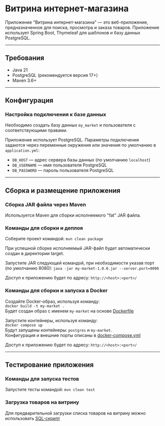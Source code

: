 # Витрина интернет-магазина

Приложение "Витрина интернет-магазина" — это веб-приложение, предназначенное для поиска, просмотра и заказа товаров. 
Приложение использует Spring Boot, Thymeleaf для шаблонов и базу данных PostgreSQL.

---

## Требования

- Java 21
- PostgreSQL (рекомендуется версия 17+)
- Maven 3.6+

---

## Конфигурация

### Настройка подключения к базе данных

Необходимо создать базу данных `my_market` и пользователя с соответствующими правами.

Приложение использует PostgreSQL. Параметры подключения задаются через переменные окружения или значения по умолчанию в `application.yml`:
- `DB_HOST` — адрес сервера базы данных (по умолчанию `localhost`)
- `DB_USERNAME` — имя пользователя PostgreSQL
- `DB_PASSWORD` — пароль пользователя PostgreSQL

---

## Сборка и размещение приложения

### Сборка JAR файла через Maven

Используется Maven для сборки исполняемого "fat" JAR файла.

### Команды для сборки и деплоя
Соберите проект командой:
`mvn clean package`

При успешной сборке исполняемый JAR-файл будет автоматически создан в директории target.

Запустите JAR следующей командой, при необходимости указав порт (по умолчанию 8080):
`java -jar my-market-1.0.0.jar --server.port=9090`

Доступ к приложению будет по адресу:
`http://<host>:<port>/`

### Команды для сборки и запуска в Docker
Создайте Docker-образ, используя команду:  
`docker build -t my-market .`  
Будет создан образ с именем `my-market` на основе [Dockerfile](./Dockerfile)

Запустите контейнеры, используя команду:  
`docker compose up`  
Будут запущены контейнеры: `postgres` и `my-market`.  
Конфигурация и внешние порты описаны в [docker-compose.yml](./docker-compose.yml)

Доступ к приложению будет по адресу:
`http://<host>:<port>/`

---

## Тестирование приложения

### Команды для запуска тестов
Запустите тесты командой:
`mvn clean test`

### Загрузка товаров на витрину
Для предварительной загрузки списка товаров на витрину можно использовать [SQL-скрипт](src/test/resources/v1.0.0_00_insert_item.sql)
